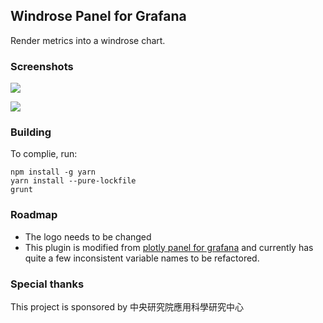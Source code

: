 ## Windrose Panel for Grafana

Render metrics into a windrose chart.

### Screenshots

![](https://i.imgur.com/l6Pnc5F.png)

![](https://i.imgur.com/GQkZpEi.png)

### Building

To complie, run:

```
npm install -g yarn
yarn install --pure-lockfile
grunt
```

### Roadmap

* The logo needs to be changed
* This plugin is modified from [plotly panel for grafana](https://github.com/NatelEnergy/grafana-plotly-panel) and currently has quite a few inconsistent variable names to be refactored.

### Special thanks

This project is sponsored by 中央研究院應用科學研究中心
